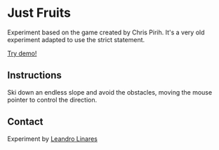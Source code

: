 # Just Fruits
Experiment based on the game created by Chris Pirih. It's a very old experiment adapted to use the strict statement.

[Try demo!](http://llinares.github.com/skifree/)

## Instructions
Ski down an endless slope and avoid the obstacles, moving the mouse pointer to control the direction.

## Contact
Experiment by [Leandro Linares](http://leanlinares.me)